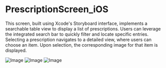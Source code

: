 # PrescriptionScreen_iOS
This screen, built using Xcode's Storyboard interface, implements a searchable table view to display a list of prescriptions. Users can leverage the integrated search bar to quickly filter and locate specific entries. Selecting a prescription navigates to a detailed view, where users can choose an item. Upon selection, the corresponding image for that item is displayed.


![Image](https://github.com/user-attachments/assets/67c8f655-7dbc-43e5-bfd7-e81f04cf0171)
![Image](https://github.com/user-attachments/assets/68eb3319-d1eb-4814-8a82-51ab0e8fff93)
![Image](https://github.com/user-attachments/assets/45817cff-f751-4176-9d2b-c03917caadf6)
